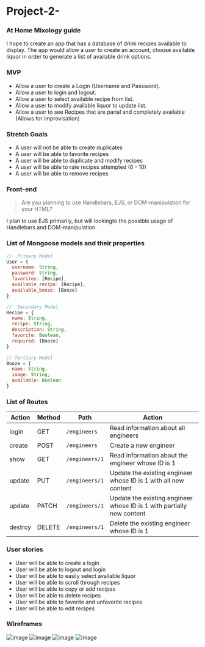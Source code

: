 # Project-2-

### At Home Mixology guide
I hope to create an app that has a database of drink recipes available to display. The app would allow a user to create an account, choose available liquor in order to generate a list of available drink options.

### MVP
  - Allow a user to create a Login (Username and Password).
  - Allow a user to login and logout.
  - Allow a user to select available recipe from list.
  - Allow a user to modify available liquor to update list.
  - Allow a user to see Recipes that are parial and completely available (Allows for improvisation)

### Stretch Goals
  - A user will not be able to create duplicates
  - A user will be able to favorite recipes
  - A user will be able to duplicate and modify recipes
  - A user will be able to rate recipes attempted (0 - 10)
  - A user will be able to remove recipes

### Front-end
> Are you planning to use Handlebars, EJS, or DOM-manipulation for your HTML?

I plan to use EJS primarily, but will lookingto the possible usage of Handlebars and DOM-manipulation.

### List of Mongoose models and their properties
```js
//  Primary Model
User = {
  username: String,
  password: String,
  favorites: [Recipe],
  available_recipe: [Recipe],
  available_booze: [Booze]
}

//  Secondary Model
Recipe = {
  name: String,
  recipe: String,
  description: String,
  favorite: Boolean,
  required: [Booze]
}

// Tertiary Model
Booze = {
  name: String,
  image: String,
  available: Boolean
}
```

### List of Routes

| Action | Method | Path           | Action                                                               |
| ------ | ------ | -------------- | -------------------------------------------------------------------- |
| login  | GET    | `/engineers`   | Read information about all engineers                                 |
| create | POST   | `/engineers`   | Create a new engineer                                                |
| show   | GET    | `/engineers/1` | Read information about the engineer whose ID is 1                    |
| update | PUT    | `/engineers/1` | Update the existing engineer whose ID is 1 with all new content      |
| update | PATCH  | `/engineers/1` | Update the existing engineer whose ID is 1 with partially new content|
| destroy| DELETE | `/engineers/1` | Delete the existing engineer whose ID is 1                           |

### User stories
  - User will be able to create a login
  - User will be able to logout and login
  - User will be able to easily select available liquor
  - User will be able to scroll through recipes 
  - User will be able to copy or add recipes 
  - User will be able to delete recipes
  - User will be able to favorite and unfavorite recipes
  - User will be able to edit recipes

### Wireframes
![image](https://user-images.githubusercontent.com/102195632/171984869-ee844613-0142-4c3f-93a8-1fb49fed264b.png)
![image](https://user-images.githubusercontent.com/102195632/171985323-0449fefc-5d47-44c5-8b5e-9431b5688440.png)
![image](https://user-images.githubusercontent.com/102195632/171985590-0de6aa8c-e5f3-4392-b77a-96b62d6716b1.png)
![image](https://user-images.githubusercontent.com/102195632/171985800-b722548a-d938-4a31-9f21-e3f840e9f75f.png)




